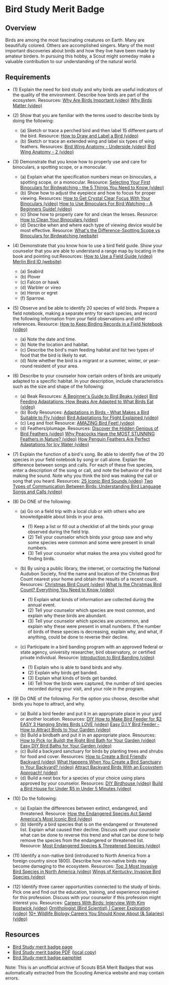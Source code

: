 

# Bird Study Merit Badge


## Overview



Birds are among the most fascinating creatures on Earth. Many are beautifully colored. Others are accomplished singers. Many of the most important discoveries about birds and how they live have been made by amateur birders. In pursuing this hobby, a Scout might someday make a valuable contribution to our understanding of the natural world.

## Requirements

* (1) Explain the need for bird study and why birds are useful indicators of the quality of the environment. Describe how birds are part of the ecosystem. Resources:  [Why Are Birds Important (video)](https://www.youtube.com/watch?v=-QUbQCn-ViA)  [Why Birds Matter (video)](https://www.youtube.com/watch?v=_FooquV6Cbs)
* (2) Show that you are familiar with the terms used to describe birds by doing the following:
    * (a) Sketch or trace a perched bird and then label 15 different parts of the bird. Resource: [How to Draw and Label a Bird (video)](https://www.youtube.com/watch?v=gD9TAt1F17A)
    * (b) Sketch or trace an extended wing and label six types of wing feathers. Resources: [Bird Wing Anatomy - Underside (video)](https://www.youtube.com/watch?v=HqZCj_ykfYk) [Bird Wing Anatomy - 2 (video)](https://www.youtube.com/watch?v=TGiIlwnaNmM)


* (3) Demonstrate that you know how to properly use and care for binoculars, a spotting scope, or a monocular.
    * (a) Explain what the specification numbers mean on binoculars, a spotting scope, or a monocular. Resource: [Selecting Your First Binoculars for Birdwatching - the 5 Things You Need to Know (video)](https://www.youtube.com/watch?v=g3ewVm-46g0)
    * (b) Show how to adjust the eyepiece and how to focus for proper viewing. Resources: [How to Get Crystal Clear Focus With Your Binoculars (video)](https://www.youtube.com/watch?v=pkPzl-VPmo4%20) [How to Use Binoculars For Bird Watching - A Beginners Guide! (video)](https://www.youtube.com/watch?v=cNx9klskWFk)
    * (c) Show how to properly care for and clean the lenses. Resource: [How to Clean Your Binoculars (video)](https://www.youtube.com/watch?v=z5DaExac1e0)
    * (d) Describe when and where each type of viewing device would be most effective. Resource: [What's the Difference-Spotting Scope vs Binoculars for Birdwatching (website)](https://chirperbirds.com/spotting-scope-vs-binoculars-for-birdwatching/)


* (4) Demonstrate that you know how to use a bird field guide. Show your counselor that you are able to understand a range map by locating in the book and pointing out:Resources:  [How to Use a Field Guide (video)](https://www.youtube.com/watch?v=dAkcHqfkWfg)  [Merlin  Bird ID (website)](https://merlin.allaboutbirds.org/)
    * (a) Seabird
    * (b) Plover
    * (c) Falcon or hawk
    * (d) Warbler or vireo
    * (e) Heron or egret
    * (f) Sparrow.


* (5) Observe and be able to identify 20 species of wild birds. Prepare a field notebook, making a separate entry for each species, and record the following information from your field observations and other references. Resource:  [How to Keep Birding Records in a Field Notebook (video)](https://www.youtube.com/watch?v=eIOXLyMm4fE)
    * (a) Note the date and time.
    * (b) Note the location and habitat.
    * (c) Describe the bird's main feeding habitat and list two types of food that the bird is likely to eat.
    * (d) Note whether the bird is a migrant or a summer, winter, or year-round resident of your area.


* (6) Describe to your counselor how certain orders of birds are uniquely adapted to a specific habitat. In your description, include characteristics such as the size and shape of the following:
    * (a) Beak Resources: [A Beginner's Guide to Bird Beaks (video)](https://www.youtube.com/watch?v=BjzYfiFm_tw%20) [Bird Feeding Adaptations: How Beaks Are Adapted to What Birds Eat (video)](https://www.youtube.com/watch?v=lFZ8NMBDCJw)
    * (b) Body Resources: [Adaptations in Birds - What Makes a Bird Suitable to Fly (video)](https://www.youtube.com/watch?v=Z_4a7OYZISs) [Bird Adaptations for Flight Explained (video)](https://youtu.be/h-1T_N9RTnw?si=Z4-6FhoOf4ySSKO6)
    * (c) Leg and foot Resource: [AMAZING Bird Feet! (video)](https://www.youtube.com/watch?v=cwFZyNiRzQU%20)
    * (d) Feathers/plumage. Resources: [Discover the Hidden Genious of Bird Feathers (video)](https://www.youtube.com/shorts/I3zK6k8ZcBc) [Why Peacocks Have the MOST STUNNING Feathers in Nature? (video)](https://youtu.be/2_jq831GkIM?si=I9_JoXLR4I98ndLg) [How Penguin Feathers Are Perfect Adaptations for Icy Water (video)](https://youtu.be/iTEo0LVQbJg?si=cOtr2X-aPXWF_Zwb)


* (7) Explain the function of a bird's song. Be able to identify five of the 20 species in your field notebook by song or call alone. Explain the difference between songs and calls. For each of these five species, enter a description of the song or call, and note the behavior of the bird making the sound. Note why you think the bird was making the call or song that you heard. Resources:  [25 Iconic Bird Sounds (video)](https://www.youtube.com/watch?v=xTPGii-A2VM)  [Two Types of Communication Between Birds: Understanding Bird Language Songs and Calls (video)](https://www.youtube.com/watch?v=4_1zIwEENt8 )
* (8) Do ONE of the following:
    * (a) Go on a field trip with a local club or with others who are knowledgeable about birds in your area.
        * (1) Keep a list or fill out a checklist of all the birds your group observed during the field trip.
        * (2) Tell your counselor which birds your group saw and why some species were common and some were present in small numbers.
        * (3) Tell your counselor what makes the area you visited good for finding birds.


    * (b) By using a public library, the internet, or contacting the National Audubon Society, find the name and location of the Christmas Bird Count nearest your home and obtain the results of a recent count. Resources: [Christmas Bird Count (video)](https://youtu.be/Ar1plhHY6i8?si=xjOMdoRDb_otqg1I) [What Is the Christmas Bird Count? Everything You Need to Know (video)](https://www.youtube.com/watch?v=T2s3pRwu8yo)
        * (1) Explain what kinds of information are collected during the annual event.
        * (2) Tell your counselor which species are most common, and explain why these birds are abundant.
        * (3) Tell your counselor which species are uncommon, and explain why these were present in small numbers. If the number of birds of these species is decreasing, explain why, and what, if anything, could be done to reverse their decline.


    * (c) Participate in a bird banding program with an approved federal or state agency, university researcher, bird observatory, or certified private individual. Resource: [Introduction to Bird Banding (video)](https://www.youtube.com/watch?v=A1uhtLSqwV0)
        * (1) Explain who is able to band birds and why.
        * (2) Explain why birds get banded.
        * (3) Explain what kinds of birds get banded.
        * (4) Tell how the birds were captured, the number of bird species recorded during your visit, and your role in the program.




* (9) Do ONE of the following. For the option you choose, describe what birds you hope to attract, and why.
    * (a) Build a bird feeder and put it in an appropriate place in your yard or another location. Resources: [DIY How to Make Bird Feeder for $2 EASY 3 Hanging Styles Birds LOVE (video)](https://www.youtube.com/watch?v=DRJpmSbLk20) [Easy D.I.Y Bird Feeder - How to Attract Birds to Your Garden (video)](https://www.youtube.com/watch?v=aCA6wknQsqg)
    * (b) Build a birdbath and put it in an appropriate place. Resources: [How to Pick (or Build) the Right Bird Bath for Your Garden (video)](https://www.youtube.com/watch?v=yZl2N2XlHDA) [Easy DIY Bird Baths for Your Garden (video)](https://www.youtube.com/shorts/gJB3kN3xk6Y)
    * (c) Build a backyard sanctuary for birds by planting trees and shrubs for food and cover. Resources: [How to Create a Bird Friendly Backyard (video)](https://www.youtube.com/watch?v=Bjx4V1zcv2U) [What Happens When You Create a Bird Sanctuary in Your Backyard? (video)](https://www.youtube.com/watch?v=bIqECrfp7HM) [Attract Backyard Birds With an Ecosystem Approach! (video)](https://www.youtube.com/watch?v=ITHgy8xhIV0&t=285s)
    * (d) Build a nest box for a species of your choice using plans approved by your counselor. Resources: [DIY Birdhouse (video)](https://www.youtube.com/watch?v=u4iAhnbWpz8) [Build a Bird House for Under $5 in Under 5 Minutes (video)](https://www.youtube.com/watch?v=j0werPvrrPI)


* (10) Do the following:
    * (a) Explain the differences between extinct, endangered, and threatened. Resource: [How the Endangered Species Act Saved America's Most Iconic Bird (video)](https://www.youtube.com/watch?v=s8GvlKBHs5Y)
    * (b) Identify a bird species that is on the endangered or threatened list. Explain what caused their decline. Discuss with your counselor what can be done to reverse this trend and what can be done to help remove the species from the endangered or threatened list. Resource: [Most Endangered Species & Threatened Species (video)](https://www.youtube.com/watch?v=0FgTOe3bxY8)


* (11) Identify a non-native bird (introduced to North America from a foreign country since 1800). Describe how non-native birds may become damaging to the ecosystem. Resources:  [Top 3 Most Invasive Bird Species in North America (video)](https://www.youtube.com/watch?v=b3_4ry_Dbvw)  [Wings of Kentucky: Invasive Bird Species (video)](https://www.youtube.com/watch?v=8t0LXPLv8aw)
* (12) Identify three career opportunities connected to the study of birds. Pick one and find out the education, training, and experience required for this profession. Discuss with your counselor if this profession might interest you. Resources:  [Careers With Birds: Interview With Kim Bostwick (video)](https://www.youtube.com/watch?v=yFErFjzQ-RU)  [Ornithologist (Bird Scientist) | Career Exploration (video)](https://www.youtube.com/watch?v=nClZ64FaSIQ)  [10+ Wildlife Biology Careers You Should Know About (& Salaries) (video)](https://www.youtube.com/watch?v=AK2Onqx-ctM&t=60s)


## Resources

- [Bird Study merit badge page](https://www.scouting.org/merit-badges/bird-study/)
- [Bird Study merit badge PDF](https://filestore.scouting.org/filestore/Merit_Badge_ReqandRes/Pamphlets/Bird%20Study_2025.pdf) ([local copy](files/bird-study-merit-badge.pdf))
- [Bird Study merit badge pamphlet](https://www.scoutshop.org/bsa-bird-study-merit-badge-pamphlet-661586.html)

Note: This is an unofficial archive of Scouts BSA Merit Badges that was automatically extracted from the Scouting America website and may contain errors.